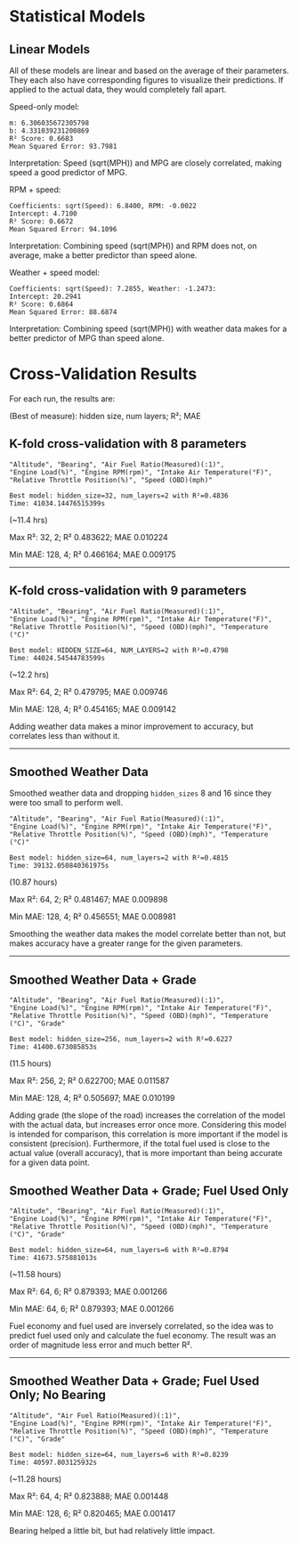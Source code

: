 # Statistical Models

## Linear Models

All of these models are linear and based on the average of their parameters.
They each also have corresponding figures to visualize their predictions.
If applied to the actual data, they would completely fall apart.

Speed-only model:
```
m: 6.306035672305798
b: 4.331039231200869
R² Score: 0.6683
Mean Squared Error: 93.7981
```

Interpretation: Speed (sqrt(MPH)) and MPG are closely correlated,
making speed a good predictor of MPG.

RPM + speed:
```
Coefficients: sqrt(Speed): 6.8400, RPM: -0.0022
Intercept: 4.7100
R² Score: 0.6672
Mean Squared Error: 94.1096
```

Interpretation: Combining speed (sqrt(MPH)) and RPM does not, on average, 
make a better predictor than speed alone.

Weather + speed model:
```
Coefficients: sqrt(Speed): 7.2855, Weather: -1.2473:
Intercept: 20.2941
R² Score: 0.6864
Mean Squared Error: 88.6874
```

Interpretation: Combining speed (sqrt(MPH)) with weather data makes for a 
better predictor of MPG than speed alone.


# Cross-Validation Results

For each run, the results are:

(Best of measure): hidden size, num layers; R²; MAE

## K-fold cross-validation with 8 parameters

```
"Altitude", "Bearing", "Air Fuel Ratio(Measured)(:1)",
"Engine Load(%)", "Engine RPM(rpm)", "Intake Air Temperature(°F)",
"Relative Throttle Position(%)", "Speed (OBD)(mph)"
```

```
Best model: hidden_size=32, num_layers=2 with R²=0.4836
Time: 41034.14476515399s
```

(~11.4 hrs)

Max R²: 32, 2; R² 0.483622; MAE 0.010224

Min MAE: 128, 4; R² 0.466164; MAE 0.009175

---

## K-fold cross-validation with 9 parameters

```
"Altitude", "Bearing", "Air Fuel Ratio(Measured)(:1)",
"Engine Load(%)", "Engine RPM(rpm)", "Intake Air Temperature(°F)",
"Relative Throttle Position(%)", "Speed (OBD)(mph)", "Temperature (°C)"
```

```
Best model: HIDDEN_SIZE=64, NUM_LAYERS=2 with R²=0.4798
Time: 44024.54544783599s
```

(~12.2 hrs)

Max R²: 64, 2; R² 0.479795; MAE 0.009746

Min MAE: 128, 4; R² 0.454165; MAE 0.009142

Adding weather data makes a minor improvement to accuracy, but correlates less
than without it.

---

## Smoothed Weather Data

Smoothed weather data and dropping `hidden_sizes` 8 and 16 since they were 
too small to perform well.

```
"Altitude", "Bearing", "Air Fuel Ratio(Measured)(:1)",
"Engine Load(%)", "Engine RPM(rpm)", "Intake Air Temperature(°F)",
"Relative Throttle Position(%)", "Speed (OBD)(mph)", "Temperature (°C)"
```

```
Best model: hidden_size=64, num_layers=2 with R²=0.4815
Time: 39132.050840361975s
```

(10.87 hours)

Max R²: 64, 2; R² 0.481467; MAE 0.009898

Min MAE: 128, 4; R² 0.456551; MAE 0.008981

Smoothing the weather data makes the model correlate better than not, but 
makes accuracy have a greater range for the given parameters.

---

## Smoothed Weather Data + Grade

```
"Altitude", "Bearing", "Air Fuel Ratio(Measured)(:1)",
"Engine Load(%)", "Engine RPM(rpm)", "Intake Air Temperature(°F)",
"Relative Throttle Position(%)", "Speed (OBD)(mph)", "Temperature (°C)", "Grade"
```

```
Best model: hidden_size=256, num_layers=2 with R²=0.6227
Time: 41400.673085853s
```

(11.5 hours)

Max R²: 256, 2; R² 0.622700; MAE 0.011587

Min MAE: 128, 4; R² 0.505697; MAE 0.010199

Adding grade (the slope of the road) increases the correlation of the model 
with the actual data, but increases error once more. 
Considering this model is intended for comparison, this correlation is more 
important if the model is consistent (precision). 
Furthermore, if the total fuel used is close to the actual value (overall 
accuracy), that is more important than being accurate for a given data point.

## Smoothed Weather Data + Grade; Fuel Used Only

```
"Altitude", "Bearing", "Air Fuel Ratio(Measured)(:1)",
"Engine Load(%)", "Engine RPM(rpm)", "Intake Air Temperature(°F)",
"Relative Throttle Position(%)", "Speed (OBD)(mph)", "Temperature (°C)", "Grade"
```

```
Best model: hidden_size=64, num_layers=6 with R²=0.8794
Time: 41673.575881013s
```

(~11.58 hours)

Max R²: 64, 6; R² 0.879393; MAE 0.001266

Min MAE: 64, 6; R² 0.879393; MAE 0.001266

Fuel economy and fuel used are inversely correlated, 
so the idea was to predict fuel used only and calculate the fuel economy.
The result was an order of magnitude less error and much better R².

---

## Smoothed Weather Data + Grade; Fuel Used Only; No Bearing

```
"Altitude", "Air Fuel Ratio(Measured)(:1)",
"Engine Load(%)", "Engine RPM(rpm)", "Intake Air Temperature(°F)",
"Relative Throttle Position(%)", "Speed (OBD)(mph)", "Temperature (°C)", "Grade"
```

```
Best model: hidden_size=64, num_layers=6 with R²=0.8239
Time: 40597.803125932s
```

(~11.28 hours)

Max R²: 64, 4; R² 0.823888; MAE 0.001448

Min MAE: 128, 6; R² 0.820465; MAE 0.001417

Bearing helped a little bit, but had relatively little impact.
